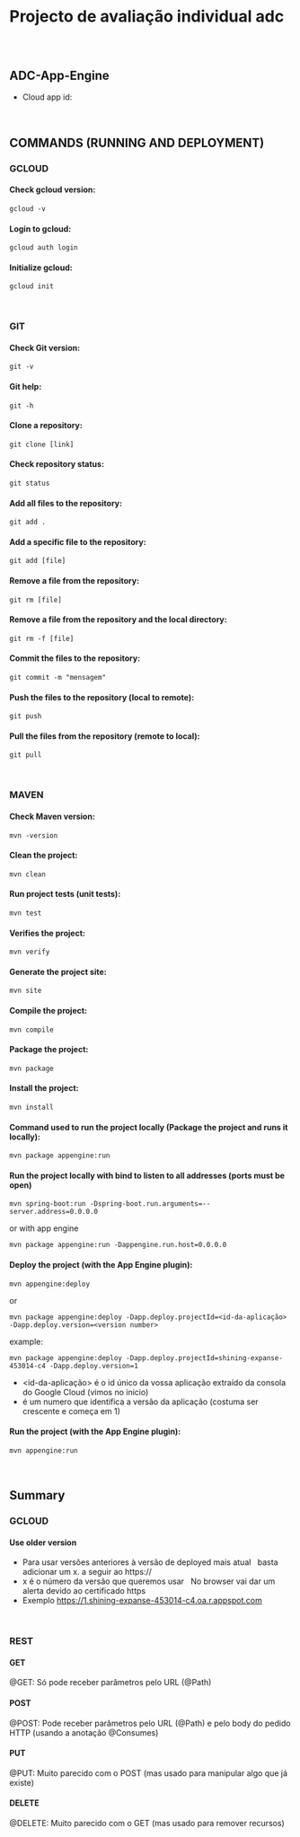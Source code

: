 # Projecto de avaliação individual adc

## 

&nbsp;
&nbsp;

## ADC-App-Engine
 - Cloud app id:

&nbsp;
&nbsp;

## COMMANDS (RUNNING AND DEPLOYMENT)
### GCLOUD
#### Check gcloud version:
    gcloud -v
#### Login to gcloud:
    gcloud auth login
#### Initialize gcloud:
    gcloud init

&nbsp;
&nbsp;

### GIT
#### Check Git version:
    git -v 
#### Git help:
    git -h 
#### Clone a repository:
    git clone [link] 
#### Check repository status:
    git status 
#### Add all files to the repository:
    git add . 
#### Add a specific file to the repository:
    git add [file]
#### Remove a file from the repository:
    git rm [file]
#### Remove a file from the repository and the local directory:
    git rm -f [file]
#### Commit the files to the repository:
    git commit -m "mensagem" 
#### Push the files to the repository (local to remote):
    git push 
#### Pull the files from the repository (remote to local):
    git pull 

&nbsp;
&nbsp;

### MAVEN
#### Check Maven version:
    mvn -version 
#### Clean the project:
    mvn clean 
#### Run project tests (unit tests):
    mvn test 
#### Verifies the project:
    mvn verify 
#### Generate the project site:
    mvn site 
#### Compile the project:
    mvn compile
#### Package the project:
    mvn package 
#### Install the project:
    mvn install 
#### Command used to run the project locally (Package the project and runs it locally):
    mvn package appengine:run 
#### Run the project locally with bind to listen to all addresses (ports must be open)
    mvn spring-boot:run -Dspring-boot.run.arguments=--server.address=0.0.0.0
or with app engine
    
    mvn package appengine:run -Dappengine.run.host=0.0.0.0

#### Deploy the project (with the App Engine plugin):
    mvn appengine:deploy 
or

    mvn package appengine:deploy -Dapp.deploy.projectId=<id-da-aplicação> -Dapp.deploy.version=<version number>
example:

    mvn package appengine:deploy -Dapp.deploy.projectId=shining-expanse-453014-c4 -Dapp.deploy.version=1
    
- <id-da-aplicação> é o id único da vossa aplicação extraído da consola do Google Cloud (vimos no inicio)
- <version number> é um numero que identifica a versão da aplicação (costuma ser crescente e começa em 1)

#### Run the project (with the App Engine plugin):
    mvn appengine:run

&nbsp;
&nbsp;

## Summary
### GCLOUD
#### Use older version
- Para usar versões anteriores à versão de deployed mais atual 
&nbsp;
basta adicionar um x. a seguir ao https://
&nbsp;
- x é o número da versão que queremos usar 
&nbsp;
No browser vai dar um alerta devido ao certificado https
&nbsp;
- Exemplo
    https://1.shining-expanse-453014-c4.oa.r.appspot.com

&nbsp;
&nbsp;

### REST

#### GET
@GET: Só pode receber parâmetros pelo URL (@Path)

#### POST
@POST: Pode receber parâmetros pelo URL (@Path) e pelo body do pedido HTTP (usando a anotação @Consumes)

#### PUT
@PUT: 
Muito parecido com o POST (mas usado para manipular algo que já existe) 

#### DELETE
@DELETE: Muito parecido com o GET (mas usado para remover recursos)